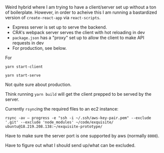 Weird hybrid where I am trying to have a client/server set up without a ton of boilerplate. However, in order to acheive this I am running a bastardized version of `create-react-app` via `react-scripts`.

- Express server is set up to serve the backend.
- CRA's webpack server serves the client with hot reloading in dev
- `package.json` has a "proxy" set up to allow the client to make API requests in dev
- For production, see below.

For

```
yarn start-client

yarn start-serve
```

Not quite sure about production.

Think running `yarn build` will get the client prepped to be served by the server.

Currently `rsync`ing the required files to an ec2 instance:

```
rsync -av — progress -e "ssh -i ~/.ssh/aws-key-pair.pem" --exclude '.git' --exclude 'node_modules' ~/code/exquisite/ ubuntu@18.219.208.138:~/exquisite-prototype/
```

Have to make sure the server port is one supported by aws (normally `8000`).

Have to figure out what I should send up/what can be excluded.
